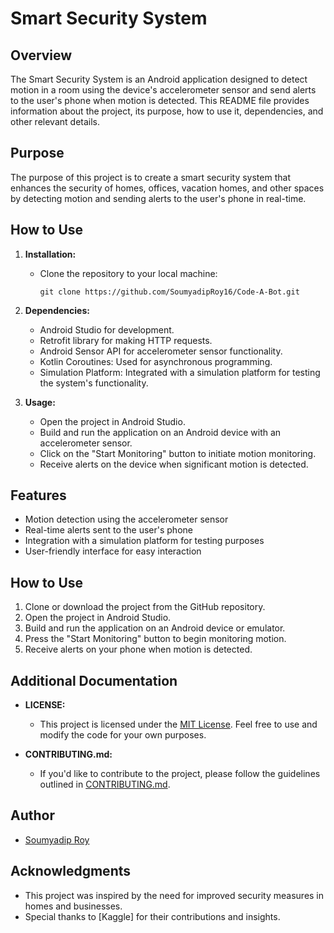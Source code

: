 # Smart Security System

## Overview
The Smart Security System is an Android application designed to detect motion in a room using the device's accelerometer sensor and send alerts to the user's phone when motion is detected. This README file provides information about the project, its purpose, how to use it, dependencies, and other relevant details.

## Purpose
The purpose of this project is to create a smart security system that enhances the security of homes, offices, vacation homes, and other spaces by detecting motion and sending alerts to the user's phone in real-time.

## How to Use
1. **Installation:**
   - Clone the repository to your local machine:
     ```
     git clone https://github.com/SoumyadipRoy16/Code-A-Bot.git
     ```

2. **Dependencies:**
   - Android Studio for development.
   - Retrofit library for making HTTP requests.
   - Android Sensor API for accelerometer sensor functionality.
   - Kotlin Coroutines: Used for asynchronous programming.
   - Simulation Platform: Integrated with a simulation platform for testing the system's functionality.

3. **Usage:**
   - Open the project in Android Studio.
   - Build and run the application on an Android device with an accelerometer sensor.
   - Click on the "Start Monitoring" button to initiate motion monitoring.
   - Receive alerts on the device when significant motion is detected.

## Features
- Motion detection using the accelerometer sensor
- Real-time alerts sent to the user's phone
- Integration with a simulation platform for testing purposes
- User-friendly interface for easy interaction

## How to Use
1. Clone or download the project from the GitHub repository.
2. Open the project in Android Studio.
3. Build and run the application on an Android device or emulator.
4. Press the "Start Monitoring" button to begin monitoring motion.
5. Receive alerts on your phone when motion is detected.

## Additional Documentation
- **LICENSE:**
  - This project is licensed under the [MIT License](LICENSE). Feel free to use and modify the code for your own purposes.

- **CONTRIBUTING.md:**
  - If you'd like to contribute to the project, please follow the guidelines outlined in [CONTRIBUTING.md](CONTRIBUTING.md).

## Author
- [Soumyadip Roy](https://github.com/SoumyadipRoy16)

## Acknowledgments
- This project was inspired by the need for improved security measures in homes and businesses.
- Special thanks to [Kaggle] for their contributions and insights.
